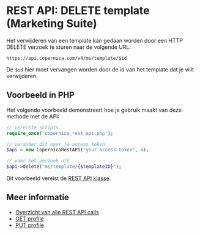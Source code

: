 # REST API: DELETE template (Marketing Suite)

Het verwijderen van een template kan gedaan worden door een HTTP DELETE verzoek te sturen naar de volgende URL:

`https://api.copernica.com/v4/ms/template/$id`

De `$id` hier moet vervangen worden door de id van het template dat je wilt verwijderen.

## Voorbeeld in PHP

Het volgende voorbeeld demonstreert hoe je gebruik maakt van deze methode met de API:

```php
// vereiste scripts
require_once('copernica_rest_api.php');

// verander dit naar je access token
$api = new CopernicaRestAPI("your-access-token", 4);

// voer het verzoek uit
$api->delete("ms/template/{$templateID}");
```

Dit voorbeeld vereist de [REST API klasse](rest-php).

## Meer informatie

* [Overzicht van alle REST API calls](rest-api)
* [GET profile](rest-get-profile)
* [PUT profile](rest-put-profile)

